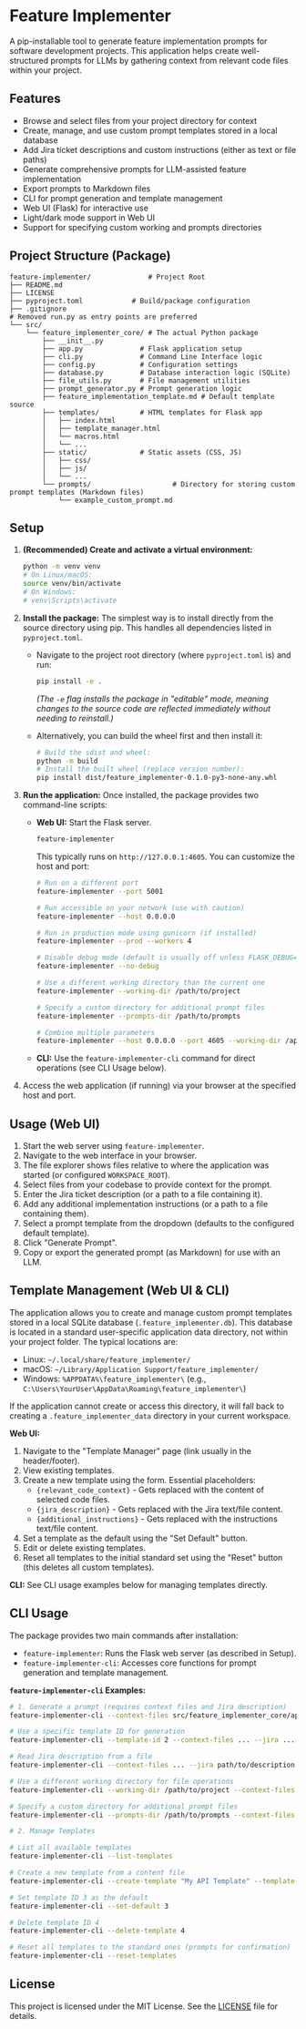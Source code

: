 # Feature Implementer

A pip-installable tool to generate feature implementation prompts for software development projects. This application helps create well-structured prompts for LLMs by gathering context from relevant code files within your project.

## Features

- Browse and select files from your project directory for context
- Create, manage, and use custom prompt templates stored in a local database
- Add Jira ticket descriptions and custom instructions (either as text or file paths)
- Generate comprehensive prompts for LLM-assisted feature implementation
- Export prompts to Markdown files
- CLI for prompt generation and template management
- Web UI (Flask) for interactive use
- Light/dark mode support in Web UI
- Support for specifying custom working and prompts directories

## Project Structure (Package)

```
feature-implementer/              # Project Root
├── README.md
├── LICENSE
├── pyproject.toml            # Build/package configuration
├── .gitignore
# Removed run.py as entry points are preferred
└── src/
    └── feature_implementer_core/ # The actual Python package
        ├── __init__.py
        ├── app.py              # Flask application setup
        ├── cli.py              # Command Line Interface logic
        ├── config.py           # Configuration settings
        ├── database.py         # Database interaction logic (SQLite)
        ├── file_utils.py       # File management utilities
        ├── prompt_generator.py # Prompt generation logic
        ├── feature_implementation_template.md # Default template source
        ├── templates/          # HTML templates for Flask app
        │   ├── index.html
        │   ├── template_manager.html
        │   └── macros.html
        │   └── ...
        ├── static/             # Static assets (CSS, JS)
        │   ├── css/
        │   ├── js/
        │   └── ...
        └── prompts/                    # Directory for storing custom prompt templates (Markdown files)
            └── example_custom_prompt.md
```

## Setup

1.  **(Recommended) Create and activate a virtual environment:**
    ```bash
    python -m venv venv
    # On Linux/macOS:
    source venv/bin/activate
    # On Windows:
    # venv\Scripts\activate 
    ```

2.  **Install the package:**
    The simplest way is to install directly from the source directory using pip. This handles all dependencies listed in `pyproject.toml`.
    *   Navigate to the project root directory (where `pyproject.toml` is) and run:
        ```bash
        pip install -e .
        ```
        *(The `-e` flag installs the package in "editable" mode, meaning changes to the source code are reflected immediately without needing to reinstall.)*

    *   Alternatively, you can build the wheel first and then install it:
        ```bash
        # Build the sdist and wheel:
        python -m build
        # Install the built wheel (replace version number):
        pip install dist/feature_implementer-0.1.0-py3-none-any.whl 
        ```

3.  **Run the application:**
    Once installed, the package provides two command-line scripts:
    *   **Web UI:** Start the Flask server.
        ```bash
        feature-implementer 
        ```
        This typically runs on `http://127.0.0.1:4605`. You can customize the host and port:
        ```bash
        # Run on a different port
        feature-implementer --port 5001
        
        # Run accessible on your network (use with caution)
        feature-implementer --host 0.0.0.0 
        
        # Run in production mode using gunicorn (if installed)
        feature-implementer --prod --workers 4
        
        # Disable debug mode (default is usually off unless FLASK_DEBUG=true)
        feature-implementer --no-debug
        
        # Use a different working directory than the current one
        feature-implementer --working-dir /path/to/project
        
        # Specify a custom directory for additional prompt files
        feature-implementer --prompts-dir /path/to/prompts
        
        # Combine multiple parameters
        feature-implementer --host 0.0.0.0 --port 4605 --working-dir /app/project --prompts-dir /app/prompts
        ```
    *   **CLI:** Use the `feature-implementer-cli` command for direct operations (see CLI Usage below).

4.  Access the web application (if running) via your browser at the specified host and port.

## Usage (Web UI)

1.  Start the web server using `feature-implementer`.
2.  Navigate to the web interface in your browser.
3.  The file explorer shows files relative to where the application was started (or configured `WORKSPACE_ROOT`).
4.  Select files from your codebase to provide context for the prompt.
5.  Enter the Jira ticket description (or a path to a file containing it).
6.  Add any additional implementation instructions (or a path to a file containing them).
7.  Select a prompt template from the dropdown (defaults to the configured default template).
8.  Click "Generate Prompt".
9.  Copy or export the generated prompt (as Markdown) for use with an LLM.

## Template Management (Web UI & CLI)

The application allows you to create and manage custom prompt templates stored in a local SQLite database (`.feature_implementer.db`). This database is located in a standard user-specific application data directory, not within your project folder. The typical locations are:
- Linux: `~/.local/share/feature_implementer/`
- macOS: `~/Library/Application Support/feature_implementer/`
- Windows: `%APPDATA%\feature_implementer\` (e.g., `C:\Users\YourUser\AppData\Roaming\feature_implementer\`)

If the application cannot create or access this directory, it will fall back to creating a `.feature_implementer_data` directory in your current workspace.

**Web UI:**
1.  Navigate to the "Template Manager" page (link usually in the header/footer).
2.  View existing templates.
3.  Create a new template using the form. Essential placeholders:
    *   `{relevant_code_context}` - Gets replaced with the content of selected code files.
    *   `{jira_description}` - Gets replaced with the Jira text/file content.
    *   `{additional_instructions}` - Gets replaced with the instructions text/file content.
4.  Set a template as the default using the "Set Default" button.
5.  Edit or delete existing templates.
6.  Reset all templates to the initial standard set using the "Reset" button (this deletes all custom templates).

**CLI:** See CLI usage examples below for managing templates directly.

## CLI Usage

The package provides two main commands after installation:

*   `feature-implementer`: Runs the Flask web server (as described in Setup).
*   `feature-implementer-cli`: Accesses core functions for prompt generation and template management.

**`feature-implementer-cli` Examples:**

```bash
# 1. Generate a prompt (requires context files and Jira description)
feature-implementer-cli --context-files src/feature_implementer_core/app.py src/feature_implementer_core/cli.py --jira "FEAT-123: Implement new endpoint" --instructions "Use Pydantic for validation." --output my_prompt.md

# Use a specific template ID for generation
feature-implementer-cli --template-id 2 --context-files ... --jira ... 

# Read Jira description from a file
feature-implementer-cli --context-files ... --jira path/to/description.txt

# Use a different working directory for file operations
feature-implementer-cli --working-dir /path/to/project --context-files app.py models.py --jira "FEAT-456: Add new feature"

# Specify a custom directory for additional prompt files
feature-implementer-cli --prompts-dir /path/to/prompts --context-files app.py --jira "FEAT-789: New feature"

# 2. Manage Templates

# List all available templates
feature-implementer-cli --list-templates

# Create a new template from a content file
feature-implementer-cli --create-template "My API Template" --template-content path/to/my_template.txt --template-description "Template for API endpoints"

# Set template ID 3 as the default
feature-implementer-cli --set-default 3

# Delete template ID 4
feature-implementer-cli --delete-template 4

# Reset all templates to the standard ones (prompts for confirmation)
feature-implementer-cli --reset-templates

```

## License

This project is licensed under the MIT License. See the [LICENSE](LICENSE) file for details. 